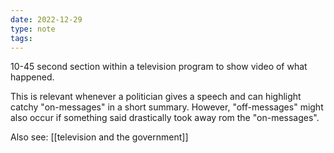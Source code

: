 ```yaml
---
date: 2022-12-29
type: note
tags:
---
```


10-45 second section within a television program to show video of what happened.

This is relevant whenever a politician gives a speech and can highlight catchy "on-messages" in a short summary. However, "off-messages" might also occur if something said drastically took away rom the "on-messages".

Also see: [[television and the government]]

